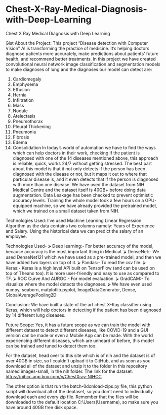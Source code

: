 # Chest-X-Ray-Medical-Diagnosis-with-Deep-Learning
Chest X Ray Medical Diagnosis with Deep Learning

Gist About the Project:  This project “Disease detection with Computer Vision” AI is transforming the practice of medicine. It’s helping doctors diagnose patients more accurately, make predictions about patients’ future health, and recommend better treatments. In this project we have created convolutional neural network image classification and segmentation models to make diagnoses of lung and the diagnoses our model can detect are: 
1.	Cardiomegaly
2.	Emphysema
3.	Effusion
4.	Hernia
5.	Infiltration
6.	Mass
7.	Nodule
8.	Atelectasis
9.	Pneumothorax
10.	Pleural Thickening
11.	Pneumonia
12.	Fibrosis
13.	Edema
14.	Consolidation 
In today’s world of automation we have to find the ways which can help doctors in their work, checking if the patient is diagnosed with one of the 14 diseases mentioned above, this approach is reliable, quick, works 24/7 without getting stressed. The best part about this model is that it not only detects if the person has been diagnosed with the disease or not, but it maps it out to where that particular disease is, and it even detects that if the person is diagnosed with more than one disease. We have used the dataset from NIH Medical Centre and the dataset itself is 40GB+ before doing data augmentation. Data Leakage has been checked to prevent optimistic accuracy levels. Training the whole model took a few hours on a GPU-equipped machine, so we have already provided the pretrained model, which we trained on a small dataset taken from NIH. 

Technologies Used: I’ve used Machine Learning Linear Regression Algorithm as the data contains two columns namely: Years of Experience and Salary. Using the historical data we can predict the salary of an employee.

Technologies Used- 
⮚	Deep learning:- For better accuracy of the model, because accuracy is the most important thing in Medical.
⮚	DenseNet:- We used DenseNet121 which we have used as a pre-trained model, and then we have added two layers on top of it. 
⮚	Pandas:- To read the csv file.
⮚	Keras:- Keras is a high level API built on TensorFlow (and can be used on top of Theano too). It is more user-friendly and easy to use as compared to TF.
⮚	ROC Curve And AUROC:- For model evaluation.
⮚	GradCAM:- To visualize where the model detects the diagnoses.
⮚	We have even used numpy, seaborn, matplotlib.pyplot, ImageDataGenerator, Dense, GlobalAveragePooling2D

Conclusion:  We have built a state of the art chest X-Ray classifier using Keras, which will help doctors in detecting if the patient has been diagnosed by 14 different lung diseases.

Future Scope: Yes, it has a future scope as we can train the model with different dataset to detect different diseases, like COVID-19 and a GUI version can be made or even a Mobile App can be made.  With the world experiencing different diseases, which are unheard of before, this model can be trained and tuned to detect them too.


For the dataset, head over to this site which is of nih and the dataset is of over 40GB in size, so I couldn't upload it to GitHub, and as soon as you download all of the dataset and unzip it to the folder in this repository named images-small, in the nih folder.
The link for the dataset: https://nihcc.app.box.com/v/ChestXray-NIHCC

The other option is that run the batch-0donload-zips.py file, this python script will download all of the deataset, so you don't need to individually download each and every zip file.
Remember that the files will be downloaded to the default location C:\Users\(Username), so make sure you have around 40GB free disk space.

